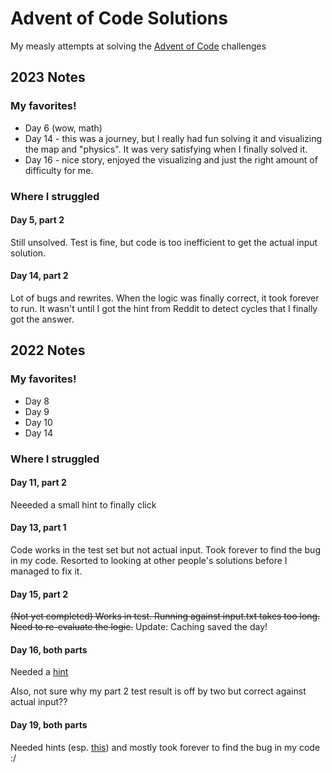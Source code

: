 # Advent of Code Solutions

My measly attempts at solving the [Advent of Code](https://adventofcode.com/) challenges


## 2023 Notes

### My favorites!

* Day 6 (wow, math)
* Day 14 - this was a journey, but I really had fun solving it and visualizing the map and "physics". It was very satisfying when I finally solved it.
* Day 16 - nice story, enjoyed the visualizing and just the right amount of difficulty for me.

### Where I struggled

#### Day 5, part 2

Still unsolved. Test is fine, but code is too inefficient to get the actual input solution.

#### Day 14, part 2

Lot of bugs and rewrites. When the logic was finally correct, it took forever to run. It wasn't until I got the hint from Reddit to detect cycles that I finally got the answer.


## 2022 Notes

### My favorites!

* Day 8
* Day 9
* Day 10
* Day 14

### Where I struggled

#### Day 11, part 2

Neeeded a small hint to finally click

#### Day 13, part 1

Code works in the test set but not actual input. Took forever to find the bug in my code. Resorted to looking at other people's solutions before I managed to fix it.

#### Day 15, part 2

~~(Not yet completed) Works in test. Running against input.txt takes too long. Need to re-evaluate the logic.~~
Update: Caching saved the day!

#### Day 16, both parts

Needed a [hint](https://www.reddit.com/r/adventofcode/comments/zo21au/comment/j0nz8df/)

Also, not sure why my part 2 test result is off by two but correct against actual input??

#### Day 19, both parts

Needed hints (esp. [this](https://www.reddit.com/r/adventofcode/comments/zpy5rm/2022_day_19_what_are_your_insights_and/)) and mostly took forever to find the bug in my code :/
